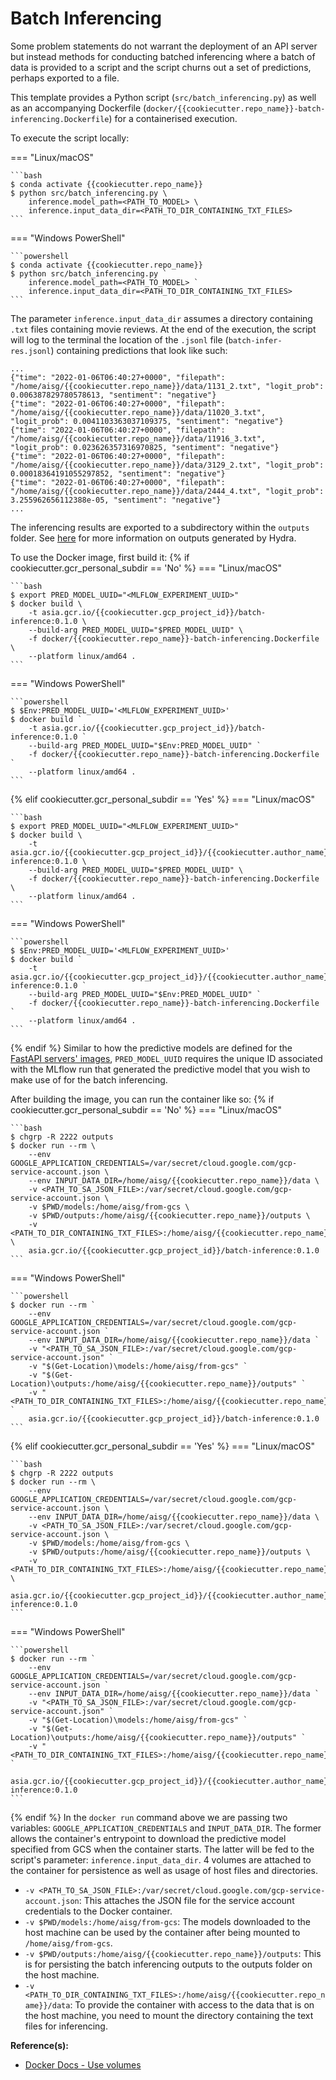 # Batch Inferencing

Some problem statements do not warrant the deployment of an API server
but instead methods for conducting batched inferencing where a batch
of data is provided to a script and the script churns out
a set of predictions, perhaps exported to a file.

This template provides a Python script (`src/batch_inferencing.py`)
as well as an accompanying
Dockerfile
(`docker/{{cookiecutter.repo_name}}-batch-inferencing.Dockerfile`)
for a containerised execution.

To execute the script locally:

=== "Linux/macOS"

    ```bash
    $ conda activate {{cookiecutter.repo_name}}
    $ python src/batch_inferencing.py \
        inference.model_path=<PATH_TO_MODEL> \
        inference.input_data_dir=<PATH_TO_DIR_CONTAINING_TXT_FILES>
    ```

=== "Windows PowerShell"

    ```powershell
    $ conda activate {{cookiecutter.repo_name}}
    $ python src/batch_inferencing.py `
        inference.model_path=<PATH_TO_MODEL> `
        inference.input_data_dir=<PATH_TO_DIR_CONTAINING_TXT_FILES>
    ```

The parameter `inference.input_data_dir` assumes a directory
containing `.txt` files containing movie reviews. At the end of the
execution, the script will log to the terminal the location of the
`.jsonl` file (`batch-infer-res.jsonl`) containing predictions that
look like such:

```jsonl
...
{"time": "2022-01-06T06:40:27+0000", "filepath": "/home/aisg/{{cookiecutter.repo_name}}/data/1131_2.txt", "logit_prob": 0.006387829780578613, "sentiment": "negative"}
{"time": "2022-01-06T06:40:27+0000", "filepath": "/home/aisg/{{cookiecutter.repo_name}}/data/11020_3.txt", "logit_prob": 0.0041103363037109375, "sentiment": "negative"}
{"time": "2022-01-06T06:40:27+0000", "filepath": "/home/aisg/{{cookiecutter.repo_name}}/data/11916_3.txt", "logit_prob": 0.023626357316970825, "sentiment": "negative"}
{"time": "2022-01-06T06:40:27+0000", "filepath": "/home/aisg/{{cookiecutter.repo_name}}/data/3129_2.txt", "logit_prob": 0.00018364191055297852, "sentiment": "negative"}
{"time": "2022-01-06T06:40:27+0000", "filepath": "/home/aisg/{{cookiecutter.repo_name}}/data/2444_4.txt", "logit_prob": 3.255962656112388e-05, "sentiment": "negative"}
...
```

The inferencing results are exported to a subdirectory within the
`outputs` folder. See
[here](https://hydra.cc/docs/tutorials/basic/running_your_app/working_directory/)
for more information on outputs generated by Hydra.

To use the Docker image, first build it:
{% if cookiecutter.gcr_personal_subdir == 'No' %}
=== "Linux/macOS"

    ```bash
    $ export PRED_MODEL_UUID="<MLFLOW_EXPERIMENT_UUID>"
    $ docker build \
        -t asia.gcr.io/{{cookiecutter.gcp_project_id}}/batch-inference:0.1.0 \
        --build-arg PRED_MODEL_UUID="$PRED_MODEL_UUID" \
        -f docker/{{cookiecutter.repo_name}}-batch-inferencing.Dockerfile \
        --platform linux/amd64 .
    ```

=== "Windows PowerShell"

    ```powershell
    $ $Env:PRED_MODEL_UUID='<MLFLOW_EXPERIMENT_UUID>'
    $ docker build `
        -t asia.gcr.io/{{cookiecutter.gcp_project_id}}/batch-inference:0.1.0 `
        --build-arg PRED_MODEL_UUID="$Env:PRED_MODEL_UUID" `
        -f docker/{{cookiecutter.repo_name}}-batch-inferencing.Dockerfile `
        --platform linux/amd64 .
    ```
{% elif cookiecutter.gcr_personal_subdir == 'Yes' %}
=== "Linux/macOS"

    ```bash
    $ export PRED_MODEL_UUID="<MLFLOW_EXPERIMENT_UUID>"
    $ docker build \
        -t asia.gcr.io/{{cookiecutter.gcp_project_id}}/{{cookiecutter.author_name}}/batch-inference:0.1.0 \
        --build-arg PRED_MODEL_UUID="$PRED_MODEL_UUID" \
        -f docker/{{cookiecutter.repo_name}}-batch-inferencing.Dockerfile \
        --platform linux/amd64 .
    ```

=== "Windows PowerShell"

    ```powershell
    $ $Env:PRED_MODEL_UUID='<MLFLOW_EXPERIMENT_UUID>'
    $ docker build `
        -t asia.gcr.io/{{cookiecutter.gcp_project_id}}/{{cookiecutter.author_name}}/batch-inference:0.1.0 `
        --build-arg PRED_MODEL_UUID="$Env:PRED_MODEL_UUID" `
        -f docker/{{cookiecutter.repo_name}}-batch-inferencing.Dockerfile `
        --platform linux/amd64 .
    ```
{% endif %}
Similar to how the predictive models are defined for the
[FastAPI servers' images](./08-deployment.md#model-serving-fastapi),
`PRED_MODEL_UUID` requires the unique ID associated
with the MLflow run that generated the predictive model that you wish
to make use of for the batch inferencing.

After building the image, you can run the container like so:
{% if cookiecutter.gcr_personal_subdir == 'No' %}
=== "Linux/macOS"

    ```bash
    $ chgrp -R 2222 outputs
    $ docker run --rm \
        --env GOOGLE_APPLICATION_CREDENTIALS=/var/secret/cloud.google.com/gcp-service-account.json \
        --env INPUT_DATA_DIR=/home/aisg/{{cookiecutter.repo_name}}/data \
        -v <PATH_TO_SA_JSON_FILE>:/var/secret/cloud.google.com/gcp-service-account.json \
        -v $PWD/models:/home/aisg/from-gcs \
        -v $PWD/outputs:/home/aisg/{{cookiecutter.repo_name}}/outputs \
        -v <PATH_TO_DIR_CONTAINING_TXT_FILES>:/home/aisg/{{cookiecutter.repo_name}}/data \
        asia.gcr.io/{{cookiecutter.gcp_project_id}}/batch-inference:0.1.0
    ```

=== "Windows PowerShell"

    ```powershell
    $ docker run --rm `
        --env GOOGLE_APPLICATION_CREDENTIALS=/var/secret/cloud.google.com/gcp-service-account.json `
        --env INPUT_DATA_DIR=/home/aisg/{{cookiecutter.repo_name}}/data `
        -v "<PATH_TO_SA_JSON_FILE>:/var/secret/cloud.google.com/gcp-service-account.json" `
        -v "$(Get-Location)\models:/home/aisg/from-gcs" `
        -v "$(Get-Location)\outputs:/home/aisg/{{cookiecutter.repo_name}}/outputs" `
        -v "<PATH_TO_DIR_CONTAINING_TXT_FILES>:/home/aisg/{{cookiecutter.repo_name}}/data" `
        asia.gcr.io/{{cookiecutter.gcp_project_id}}/batch-inference:0.1.0
    ```
{% elif cookiecutter.gcr_personal_subdir == 'Yes' %}
=== "Linux/macOS"

    ```bash
    $ chgrp -R 2222 outputs
    $ docker run --rm \
        --env GOOGLE_APPLICATION_CREDENTIALS=/var/secret/cloud.google.com/gcp-service-account.json \
        --env INPUT_DATA_DIR=/home/aisg/{{cookiecutter.repo_name}}/data \
        -v <PATH_TO_SA_JSON_FILE>:/var/secret/cloud.google.com/gcp-service-account.json \
        -v $PWD/models:/home/aisg/from-gcs \
        -v $PWD/outputs:/home/aisg/{{cookiecutter.repo_name}}/outputs \
        -v <PATH_TO_DIR_CONTAINING_TXT_FILES>:/home/aisg/{{cookiecutter.repo_name}}/data \
        asia.gcr.io/{{cookiecutter.gcp_project_id}}/{{cookiecutter.author_name}}/batch-inference:0.1.0
    ```

=== "Windows PowerShell"

    ```powershell
    $ docker run --rm `
        --env GOOGLE_APPLICATION_CREDENTIALS=/var/secret/cloud.google.com/gcp-service-account.json `
        --env INPUT_DATA_DIR=/home/aisg/{{cookiecutter.repo_name}}/data `
        -v "<PATH_TO_SA_JSON_FILE>:/var/secret/cloud.google.com/gcp-service-account.json" `
        -v "$(Get-Location)\models:/home/aisg/from-gcs" `
        -v "$(Get-Location)\outputs:/home/aisg/{{cookiecutter.repo_name}}/outputs" `
        -v "<PATH_TO_DIR_CONTAINING_TXT_FILES>:/home/aisg/{{cookiecutter.repo_name}}/data" `
        asia.gcr.io/{{cookiecutter.gcp_project_id}}/{{cookiecutter.author_name}}/batch-inference:0.1.0
    ```
{% endif %}
In the `docker run` command above we are passing two variables:
`GOOGLE_APPLICATION_CREDENTIALS` and `INPUT_DATA_DIR`.
The former allows the container's entrypoint to download the
predictive model specified from GCS when the container starts.
The latter
will be fed to the script's parameter: `inference.input_data_dir`.
4 volumes are attached to the container for persistence as well as
usage of host files and directories.

- `-v <PATH_TO_SA_JSON_FILE>:/var/secret/cloud.google.com/gcp-service-account.json`:
  This attaches the JSON file for the service account credentials to
  the Docker container.
- `-v $PWD/models:/home/aisg/from-gcs`: The models downloaded to the
  host machine can be used by the container after being mounted to
  `/home/aisg/from-gcs`.
- `-v $PWD/outputs:/home/aisg/{{cookiecutter.repo_name}}/outputs`:
  This is for persisting the batch inferencing outputs to the outputs
  folder on the host machine.
- `-v <PATH_TO_DIR_CONTAINING_TXT_FILES>:/home/aisg/{{cookiecutter.repo_name}}/data`:
  To provide the container with access to the data that is on the host
  machine, you need to mount the directory containing the text
  files for inferencing.

__Reference(s):__

- [Docker Docs - Use volumes](https://docs.docker.com/storage/volumes/)
